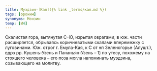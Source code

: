 ```yaml
---
title: Муэдзин-[Кая]({% link _terms/кая.md %})
tags: [ороним]
synonyms: Монзин
temp: [И4]
---
```


Скалистая гора, вытянутая С–Ю, изрытая оврагами; в юж. части расширяется,
обрываясь коричневатыми скалами вперемежку с луговинами. Юж. отрог г. Емула-Кая,
к С от нп Зеленогорье (Алушт.), вдрз рр. Кушень-Узень и Пананьян-Узень – 1) по
утесу, похожему на стоящего человека – его поза могла напоминать муэдзина,
созывающего на молитву.
